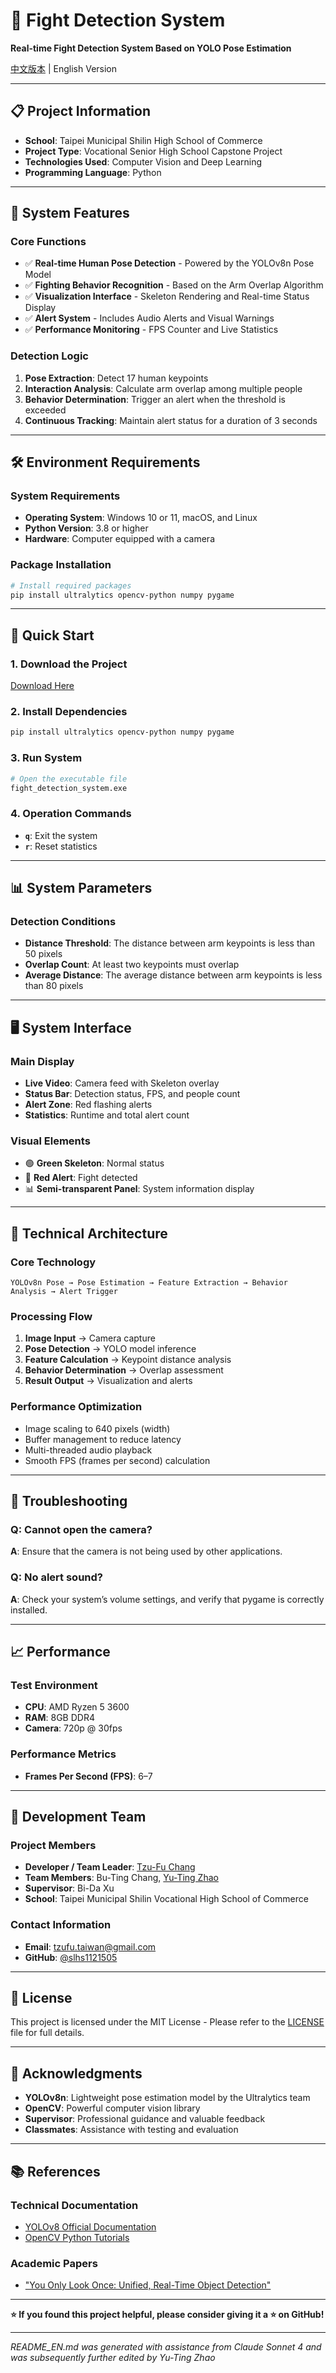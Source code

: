 # 🥊 Fight Detection System
**Real-time Fight Detection System Based on YOLO Pose Estimation**

[中文版本](README.md) | English Version

---

## 📋 Project Information
- **School**: Taipei Municipal Shilin High School of Commerce
- **Project Type**: Vocational Senior High School Capstone Project
- **Technologies Used**: Computer Vision and Deep Learning
- **Programming Language**: Python

---

## 🎯 System Features

### Core Functions
- ✅ **Real-time Human Pose Detection** - Powered by the YOLOv8n Pose Model
- ✅ **Fighting Behavior Recognition** - Based on the Arm Overlap Algorithm
- ✅ **Visualization Interface** -  Skeleton Rendering and Real-time Status Display
- ✅ **Alert System** - Includes Audio Alerts and Visual Warnings
- ✅ **Performance Monitoring** - FPS Counter and Live Statistics

### Detection Logic
1. **Pose Extraction**: Detect 17 human keypoints
2. **Interaction Analysis**: Calculate arm overlap among multiple people
3. **Behavior Determination**: Trigger an alert when the threshold is exceeded
4. **Continuous Tracking**: Maintain alert status for a duration of 3 seconds

---

## 🛠️ Environment Requirements

### System Requirements
- **Operating System**: Windows 10 or 11, macOS, and Linux
- **Python Version**: 3.8 or higher
- **Hardware**: Computer equipped with a camera

### Package Installation
```bash
# Install required packages
pip install ultralytics opencv-python numpy pygame
```

---

## 🚀 Quick Start

### 1. Download the Project
[Download Here](https://github.com/slhs1121505/Fight_detection_system/releases/tag/Yogurt)

### 2. Install Dependencies
```bash
pip install ultralytics opencv-python numpy pygame
```

### 3. Run System
```bash
# Open the executable file
fight_detection_system.exe
```

### 4. Operation Commands
- **`q`**: Exit the system
- **`r`**: Reset statistics

---

## 📊 System Parameters

### Detection Conditions
- **Distance Threshold**: The distance between arm keypoints is less than 50 pixels
- **Overlap Count**: At least two keypoints must overlap
- **Average Distance**: The average distance between arm keypoints is less than 80 pixels

---

## 🖥️ System Interface

### Main Display
- **Live Video**: Camera feed with Skeleton overlay
- **Status Bar**: Detection status, FPS, and people count
- **Alert Zone**: Red flashing alerts
- **Statistics**: Runtime and total alert count

### Visual Elements
- 🟢 **Green Skeleton**: Normal status
- 🔴 **Red Alert**: Fight detected
- 📊 **Semi-transparent Panel**: System information display

---

## 🧠 Technical Architecture

### Core Technology
```
YOLOv8n Pose → Pose Estimation → Feature Extraction → Behavior Analysis → Alert Trigger
```

### Processing Flow
1. **Image Input** → Camera capture
2. **Pose Detection** → YOLO model inference
3. **Feature Calculation** → Keypoint distance analysis
4. **Behavior Determination** → Overlap assessment
5. **Result Output** → Visualization and alerts

### Performance Optimization
- Image scaling to 640 pixels (width)
- Buffer management to reduce latency
- Multi-threaded audio playback
- Smooth FPS (frames per second) calculation

---

## 🐛 Troubleshooting

### Q: Cannot open the camera?
**A**: Ensure that the camera is not being used by other applications.

### Q: No alert sound?
**A**: Check your system’s volume settings, and verify that pygame is correctly installed.

---

## 📈 Performance

### Test Environment
- **CPU**: AMD Ryzen 5 3600
- **RAM**: 8GB DDR4
- **Camera**: 720p @ 30fps

### Performance Metrics
- **Frames Per Second (FPS)**: 6–7

---

## 👥 Development Team

### Project Members
- **Developer / Team Leader**: [Tzu-Fu Chang](https://github.com/slhs1121505)
- **Team Members**: Bu-Ting Chang, [Yu-Ting Zhao](https://github.com/Inadilemma666)
- **Supervisor**: Bi-Da Xu
- **School**: Taipei Municipal Shilin Vocational High School of Commerce

### Contact Information
- **Email**: tzufu.taiwan@gmail.com
- **GitHub**: [@slhs1121505](https://github.com/slhs1121505)

---

## 📄 License
This project is licensed under the MIT License - Please refer to the [LICENSE](LICENSE) file for full details.

---

## 🙏 Acknowledgments
- **YOLOv8n**: Lightweight pose estimation model by the Ultralytics team
- **OpenCV**: Powerful computer vision library
- **Supervisor**: Professional guidance and valuable feedback
- **Classmates**: Assistance with testing and evaluation

---

## 📚 References

### Technical Documentation
- [YOLOv8 Official Documentation](https://docs.ultralytics.com/)
- [OpenCV Python Tutorials](https://steam.oxxostudio.tw/category/python/ai/opencv-index.html)

### Academic Papers
- ["You Only Look Once: Unified, Real-Time Object Detection"](https://www.cv-foundation.org/openaccess/content_cvpr_2016/papers/Redmon_You_Only_Look_CVPR_2016_paper.pdf)

---

**⭐ If you found this project helpful, please consider giving it a ⭐ on GitHub!**

---

*README_EN.md was generated with assistance from Claude Sonnet 4 and was subsequently further edited by Yu-Ting Zhao*
